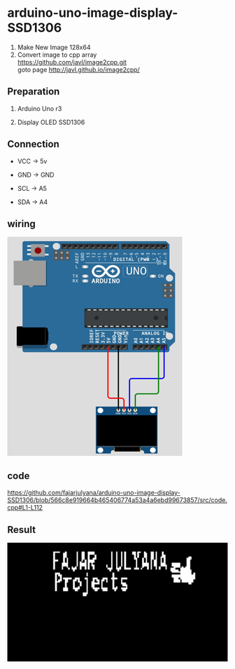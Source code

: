 # arduino-uno-image-display-SSD1306
1. Make New Image 128x64 
2. Convert image to cpp array
<br> https://github.com/javl/image2cpp.git
<br> goto page http://javl.github.io/image2cpp/

## Preparation

1. Arduino Uno r3

2. Display OLED SSD1306

## Connection

- VCC -> 5v

- GND -> GND

- SCL -> A5

- SDA -> A4
## wiring
<img src="capture/wiring.jpg" style="width:400px; height:500px;"><br>
## code
https://github.com/fajarjulyana/arduino-uno-image-display-SSD1306/blob/566c8e919664b465406774a53a4a6ebd99673857/src/code.cpp#L1-L112
## Result
<img src="capture/result.jpg">
